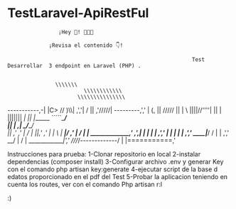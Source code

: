 # TestLaravel-ApiRestFul
                    ¡Hey 👋! 👨🏻‍💻

                 ¡Revisa el contenido 👇!

                                                              Test Desarrollar  3 endpoint en Laravel (PHP) .
                                                              

                   \\\\\\\
                            \\\\\\\\\\\\
                          \\\\\\\\\\\\\\\
  -----------,-|           |C>   // )\\\\|
           ,','|          /    || ,'/////|
---------,','  |         (,    ||   /////
         ||    |          \\  ||||//''''|
         ||    |           |||||||     _|
         ||    |______      `````\____/ \
         ||    |     ,|         _/_____/ \
         ||  ,'    ,' |        /          |
         ||,'    ,'   |       |         \  |
_________|/    ,'     |      /           | |
_____________,'      ,',_____|      |    | |
             |     ,','      |      |    | |
             |   ,','    ____|_____/    /  |
             | ,','  __/ |             /   |
_____________|','   ///_/-------------/   |
              |===========,'


Instrucciones para prueba:
1-Clonar repositorio en local
2-instalar dependencias (composer install)
3-Configurar archivo .env y generar Key con el comando php artisan key:generate
4-ejecutar script de la base d edatos proporcionado en el pdf del Test
5-Probar la aplicacion teniendo en cuenta los routes, ver con el comando Php artisan  r:l


:)
